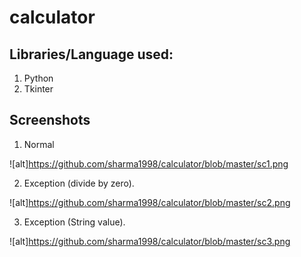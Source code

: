 # calculator
## Libraries/Language used:
1. Python
2. Tkinter

## Screenshots

1. Normal

![alt]https://github.com/sharma1998/calculator/blob/master/sc1.png

2. Exception (divide by zero).

![alt]https://github.com/sharma1998/calculator/blob/master/sc2.png

3. Exception (String value).

![alt]https://github.com/sharma1998/calculator/blob/master/sc3.png
